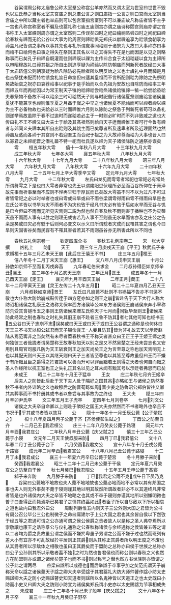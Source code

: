 <!-- { "loadSidebar": true } -->
　　谷梁谓周公称太庙鲁公称太室羣公称宫公羊亦然而又谓太室为世室曰世世不毁也以左氏叅之当称太室夫宫庙之别总羣公言之则曰庙指一公言之则曰宫而太室则当宫庙之中所以藏主者也举庙则可以包宫室指宫室则不可以兼庙故凡称庙者皆不主乎一宫也凡称宫称室者不徧及也葢礼称七庙五庙则宫亦谓之庙诗称閟宫则庙亦谓之宫书称王入太室祼则周亦谓之太室然则二传误矣四时之祀曰禴祠烝尝四时之间祀曰禘祫春秋有禘而无祫公谷以大事为祫周官则禘祫俱无郑氏以献祼追享为祫馈食朝享为禘盖凡祀皆谓之事所以事其先也与礼所谓嵗事同祫则于诸祭为大故曰大事禘亦曰事而祫不曰祫何也曰事之得失在祭则正其名以书之其得失不在是也而因是以见之则略称事而已矣孔子曰禘自既灌而往则禘既以祼为主传曰合食于太祖祫疑以食为主禘所以审昭穆故礼曰禘其祖之所自出则追享疑为禘祫以除防朝庙而列新死者故经曰大事于太庙跻僖公则朝享疑为祫凡除防必先祫者所以明反始之义也士虞礼中月而禫是月也吉祭犹未配而特牲馈食礼筮日命筮但曰适其皇祖而不言所配则祫为除防之先祭明矣故始虞之祝亦曰哀荐祫事以祀事于是乎始而以合先祖为安故也自除防而祫率三年而禘五年而再祫因以为常王制天子犆礿祫禘祫尝祫烝诸侯祫犆禘一犆一祫尝祫烝祫夫春祭物不备故不可以祫余三时可祫然天子则与时祀偕行诸侯夏祭则废祫言诸侯虽夏犹不能兼享也禘则惟季夏之月葢于嵗之中举之也诸侯夏不能祫而可以禘者禘以祼为主不必备物故也夫祫必以三时而禘惟六月则以除防之祭急于列新死者苟可以备礼则遂举焉故虽除于春不过逾时而遂祫若必主于一时则必旷时而不列非致戚之道也大传曰礼不王不禘又曰大夫士于祫及其髙祖然则祫自天子逹而禘惟王者可行今鲁有禘者与郊同义夫禘本其所自出祫则及其祧主而已矣尊者所及逺卑者所及近理固然也然禘虽及逺而各禘于其宫则不若迎羣主而合祀于祖之为大故禘尊而祫为大事也晋人曰以寡君之未禘祀晋之僣礼葢不特一祀而杜氏遂以禘为天子诸侯除防之通祭亦误矣
　　雩
　　桓五年秋大雩
　　僖十一年秋八月大雩
　　十三年秋九月大雩
　　成三年秋大雩
　　七年冬大雩
　　襄五年秋大雩
　　八年秋九月大雩
　　十六年秋大雩
　　十七年九月大雩
　　二十八年秋八月大雩
　　昭三年八月大雩
　　六年秋九月大雩
　　八年秋大雩
　　十六年九月大雩
　　二十四年秋八月大雩
　　二十五年七月上辛大雩季辛又雩
　　定元年九月大雩
　　七年秋大雩
　　九月大雩
　　十二年秋大雩
　　左氏曰龙见而雩雩者常祀也常祀必有常处所谓舞雩之下是也曰大雩者非常也先王以谓隂阳愆伏理所必至而百谷所仰在于膏泽故先事而祈事至而不应则不惮再举归于厚民而已矣故大雩虽不时不以为过凡不可过者皆常祀之必以时举者也或曰雩或曰旱或曰不雨谷梁谓雩得雨曰雩不得雨曰旱是也左氏公羊皆以书旱为灾不雨者不为灾也攷于经凡书灾必有验于后如水旱而无谷与饥是已今但曰不雨而无所见灾焉则二説为然也然自春及秋不雨则害于播种岂不为灾葢天虽不雨而人事有以胜之则理无或害若乃人事不至则虽无水旱而害亦及之庄公之告籴是矣或曰灾必有騐于后则何必变文以示义曰所谓騐者灾成而民罹其害之谓也今曰旱则灾固害谷矣而民容有不罹其害者若其不雨则虽谷亦无所害此所以不同也





　　春秋五礼例宗卷一
　　钦定四库全书
　　春秋五礼例宗卷二
　　宋　张大亨　撰
　　凶礼上
　　防
　　天王
　　隠三年三月庚戌天王崩【平王】秋武氏子来求赙桓十五年三月乙未天王崩【此后庄王僖王不书】
　　庄三年五月桓王
　　僖八年冬十二月丁未天王崩【惠王】
　　文八年八月戊申天王崩
　　十月公孙敖如京师不至而复丙戌奔莒
　　九年春毛伯来求金
　　二月叔孙得臣如京师辛丑襄王
　　宣二年冬十月乙亥天王崩
　　三年正月匡王
　　成五年冬十一月己酉天王崩【定王】
　　襄元年九月辛酉天王崩
　　二年正月蕳王
　　二十八年十二月甲寅天王崩【灵王左传二十九年五月】
　　昭二十二年夏四月乙丑天王崩
　　六月叔鞅如京师景王
　　左氏曰凡崩薨不赴则不书祸福不告亦不书惩不敬也大仆称大防始崩戒鼓传逹于四方窆亦如之则王之崩皆赴告于天下大行人称大防诏相诸侯之礼康王之诰称太保率西方诸侯毕公率东方诸侯则王崩诸侯来奔小宰称防荒受其含禭币玉之事则王防诸侯来赠左氏称天子七月而同轨毕至则王诸侯来防此经常之制也春秋之时礼失其旧王崩不赴者三鲁不防其者七其他可知也经书王五公谷曰天子志崩不志误矣或曰天王或曰天子或曰王公谷谓之通称是也何休曰天王三不书天以桓公弑君而天子锡命襄王人妾且防其皆为非礼故去天以示贬赵陆从焉范寗非之当矣然有未尽者葢春秋书王不称天者甚众曰王正王子王姬王师之类何独彼三者哉説者谓吴楚称王故春秋加天以别之是又不然吴楚之王经未尝志也又安用别且周官司服凡防为天王斩衰则王之加天尚矣王之为言至尊之称也加天焉明无上也以其配天则曰天王以其继天则曰天子三者皆至尊也以其皆至尊故虽但曰王而不嫌于有所黜且臣之爵得之扵君故可以善而升可以罪而黜若王则得之天者也何自而黜之圣人作经所以抗王室也王之失礼正其名以见之耳未闻有黜其号以示贬者弗思而已矣
　　未成王
　　昭二十二年冬十月王子猛卒
　　王女
　　庄二年秋七月齐王姬卒
　　后夫人之防皆赴后赴于天下夫人赴于隣好之国其吊亦略如王与诸侯之防然春秋不书者内外详略之义也故穆后之防晋荀跞如周晋少姜之防鲁昭公郑伯皆往又卿共其葬事而不书扵册其或书者以鲁尝与其事故为之终也
　　王大夫
　　隠三年四月辛卯尹氏卒
　　文三年五月王子虎卒
　　定四年七月刘卷卒
　　七月刘文公
　　诸侯之大夫卒自命卿以上则赴于隣好之国王大夫亦然然而不书者略外也卒且不书况于乎其或书者皆以故耳
　　公
　　隠十一年冬十一月壬辰公薨【公子翚弑之】
　　桓十八年夏四月丙子公薨于齐【齐侯使彭生弑之】
　　丁酉公之防至自齐
　　十二月己丑我君桓公
　　庄三十二年八月癸亥公薨于路寝
　　闵元年六月辛酉我君庄公
　　二年秋八月辛丑公薨【庆父弑之】
　　僖三十三年乙巳公薨于小寝
　　文元年二月天王使叔服来防
　　四月丁巳我君僖公
　　文十八年春二月丁丑公薨于台下
　　六月癸酉我君文公
　　宣十八年冬十月壬戌公薨于路寝
　　成元年二月辛酉我君宣公
　　十八年八月己丑公薨于路寝
　　十二月丁未我君成公
　　襄三十一年夏六月辛巳公薨于楚宫
　　冬十月滕子来防
　　癸酉我君襄公
　　昭三十二年十二月己未公薨于干侯
　　定元年夏六月癸亥公之防至自干侯
　　秋七月癸巳我君昭公
　　十五年五月壬申公薨于髙寝
　　邾子来奔防
　　九月滕子来防
　　丁巳我君定公雨不克戊午日下昃乃克
　　谷梁曰公薨地不地故也夫人薨不地地故也公薨必地而地不必常以其有邦国之事也夫人则无外事矣不薨于寝则谨其地以明其故然所谓故者非必不以其道终凡非常者皆是也外诸侯内大夫之卒皆不地略之也其或不卒于寝则亦谨其地所以别嫌明微也曽子曰吾得正而毙焉斯已矣君子之慎其终葢如此者臣子所以自尽敌以下所以相哀之道也故内曰我君外曰公
　　周制列爵惟五内则天子三公外则大国之君皆为公书有周公召公毕公三公也制微子之命曰庸建尔于上公大国之君也其余皆自侯以下然攷于经五等之君通可谓之公亦通可谓之侯公侯爵之贵者故人以是称之圣人弗夺焉所以崇敬譲也康王之诰称羣公与仪礼通称之公春秋称诸侯与余经通称之侯皆兼五等之谓以二者均为爵之贵故虽公谓之侯而不嫌扵卑虽子男谓之公而不嫌于过也然而班列有差大小有宜亦不可乱故经扵平居则正其爵则从其称正其爵者所以明王度之不废也从其爵者所以示敌体之相敬也虽曰正其爵矣而于盟防之总称亦曰侯于世族之总称亦曰公子公孙则其所以示敬者葢不独之时为然也鲁君侯也而称公则以春秋之义也然方在防盟则亦或谓之诸侯矣楚子也而不书则以称号之僣也然方书世族则亦皆谓之公子此之谓两尽
　　谷梁曰諡所以成德也而后举諡于卒事乎加之矣范氏谓天子崩称天命以諡之诸侯薨天子諡之卿大夫卒受諡于其君葢礼大防大师帅瞽作諡小防太史赐諡卿大夫之防小史赐諡瞽史知天道者则諡所以名鬼神皆以天道正之也太史既曰小防而小史又曰卿大夫之防则小防宜为诸侯矣郑氏谓小史亦以太史赐諡为节事相成失之
　　未成君
　　庄三十二年冬十月己未子般卒【庆父弑之】
　　文十八年冬十月子卒
　　襄三十一年秋九月癸巳子野卒
